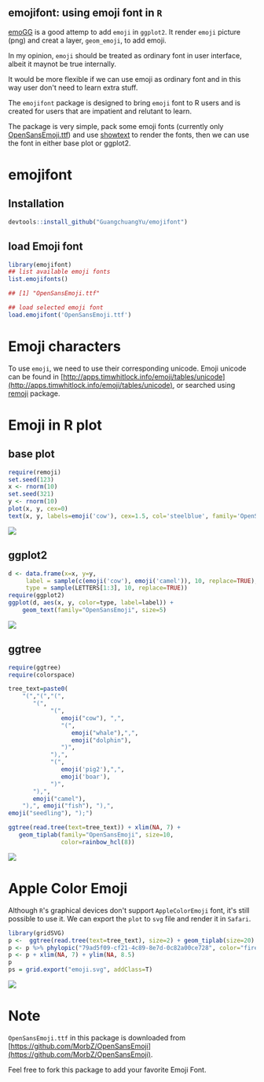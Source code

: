emojifont: using emoji font in `R`
---------

[emoGG](https://github.com/dill/emoGG/) is a good attemp to add `emoji` in `ggplot2`. It render `emoji` picture (png) and creat a layer, `geom_emoji`, to add emoji.

In my opinion, `emoji` should be treated as ordinary font in user interface, albeit it maynot be true internally.


It would be more flexible if we can use emoji as ordinary font and in this way user don't need to learn extra stuff.


The `emojifont` package is designed to bring `emoji` font to R users and is created for users that are impatient and relutant to learn. 

The package is very simple, pack some emoji fonts (currently only [OpenSansEmoji.ttf](https://github.com/MorbZ/OpenSansEmoji)) and use [showtext](https://github.com/yixuan/showtext) to render the fonts, then we can use the font in either base plot or ggplot2.

# emojifont

## Installation

```r
devtools::install_github("GuangchuangYu/emojifont")
```

## load Emoji font 
```r
library(emojifont)
## list available emoji fonts
list.emojifonts()

## [1] "OpenSansEmoji.ttf"

## load selected emoji font
load.emojifont('OpenSansEmoji.ttf')
```

# Emoji characters

To use `emoji`, we need to use their corresponding unicode. Emoji unicode can be found in [http://apps.timwhitlock.info/emoji/tables/unicode](http://apps.timwhitlock.info/emoji/tables/unicode), or searched using [remoji](https://github.com/richfitz/remoji) package.


# Emoji in R plot
## base plot

```r
require(remoji)
set.seed(123)
x <- rnorm(10)
set.seed(321)
y <- rnorm(10)
plot(x, y, cex=0)
text(x, y, labels=emoji('cow'), cex=1.5, col='steelblue', family='OpenSansEmoji')
```

![](https://raw.githubusercontent.com/GuangchuangYu/emojifont/master/inst/figures/base_emoji-1.png)

## ggplot2

```r
d <- data.frame(x=x, y=y,
     label = sample(c(emoji('cow'), emoji('camel')), 10, replace=TRUE),
     type = sample(LETTERS[1:3], 10, replace=TRUE))
require(ggplot2)
ggplot(d, aes(x, y, color=type, label=label)) + 
    geom_text(family="OpenSansEmoji", size=5)
```

![](https://raw.githubusercontent.com/GuangchuangYu/emojifont/master/inst/figures/ggplot_emoji-1.png)

## ggtree

```r
require(ggtree)
require(colorspace)

tree_text=paste0(
    "(","(","(",
       "(",
            "(",
               emoji("cow"), ",",
               "(",
                  emoji("whale"),",",
                  emoji("dolphin"),
               ")",
            "),",
            "(",
               emoji('pig2'),",",
               emoji('boar'),
            ")",
       "),",
       emoji("camel"),
    "),", emoji("fish"), "),", 
emoji("seedling"), ");")

ggtree(read.tree(text=tree_text)) + xlim(NA, 7) +
   geom_tiplab(family="OpenSansEmoji", size=10,
               color=rainbow_hcl(8))
```

![](https://raw.githubusercontent.com/GuangchuangYu/emojifont/master/inst/figures/ggtree_emoji-1.png)


# Apple Color Emoji

Although `R`'s graphical devices don't support `AppleColorEmoji` font, it's still possible to use it. We can export the `plot` to `svg` file and render it in `Safari`.

```r
library(gridSVG)
p <-  ggtree(read.tree(text=tree_text), size=2) + geom_tiplab(size=20)
p <- p %>% phylopic("79ad5f09-cf21-4c89-8e7d-0c82a00ce728", color="firebrick", alpha = .3)
p <- p + xlim(NA, 7) + ylim(NA, 8.5)
p
ps = grid.export("emoji.svg", addClass=T)
```

![](https://raw.githubusercontent.com/GuangchuangYu/emojifont/master/inst/figures/apple_emoji.png)


# Note

`OpenSansEmoji.ttf` in this package is downloaded from [https://github.com/MorbZ/OpenSansEmoji](https://github.com/MorbZ/OpenSansEmoji).

Feel free to fork this package to add your favorite Emoji Font.

